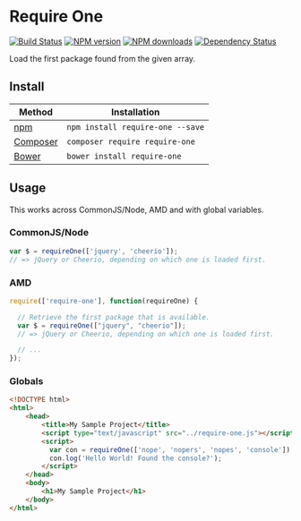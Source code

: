 # Require One

[![Build Status](https://img.shields.io/travis/RobLoach/require-one/master.svg)](http://travis-ci.org/RobLoach/require-one "Check this project's build status on TravisCI")
[![NPM version](https://img.shields.io/npm/v/require-one.svg)](https://npmjs.org/package/require-one "View this project on NPM")
[![NPM downloads](https://img.shields.io/npm/dm/require-one.svg)](https://npmjs.org/package/require-one "View this project on NPM")
[![Dependency Status](https://img.shields.io/david/RobLoach/require-one.svg)](https://david-dm.org/RobLoach/require-one)

Load the first package found from the given array.


## Install

Method | Installation
------ | ------------
[npm](http://npmjs.com/package/jquery-once) | `npm install require-one --save`
[Composer](https://packagist.org/packages/robloach/require-one) | `composer require require-one`
[Bower](http://bower.io/search/?q=require-one) | `bower install require-one`


## Usage

This works across CommonJS/Node, AMD and with global variables.

### CommonJS/Node

``` javascript
var $ = requireOne(['jquery', 'cheerio']);
// => jQuery or Cheerio, depending on which one is loaded first.
```

### AMD

``` javascript
require(['require-one'], function(requireOne) {

  // Retrieve the first package that is available.
  var $ = requireOne(["jquery", "cheerio"]);
  // => jQuery or Cheerio, depending on which one is loaded first.

  // ...
});
```

### Globals

``` html
<!DOCTYPE html>
<html>
    <head>
        <title>My Sample Project</title>
        <script type="text/javascript" src="../require-one.js"></script>
        <script>
          var con = requireOne(['nope', 'nopers', 'nopes', 'console']);
          con.log('Hello World! Found the console?');
        </script>
    </head>
    <body>
        <h1>My Sample Project</h1>
    </body>
</html>
